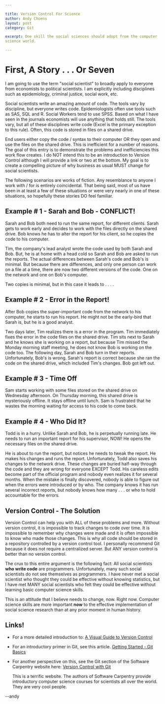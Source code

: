 ```yaml
---

title: Version Control For Science
author: Andy Choens
layout: post
category: Git

excerpt: One skill the social sciences should adopt from the computer
science world.

---
```


# First, A Story . . . Or Seven

I am going to use the term "social scientist" to broadly apply to
everyone from economists to political scientists. I am explicitly
including disciplines such as epidemiology, criminal justice, social
work, etc. 

Social scientists write an amazing amount of code. The tools vary by
discipline, but everyone writes code. Epidemiologists often use tools
such as SAS, SQL and R. Social Workers tend to use SPSS. Based on what
I have seen in the journals economists will use anything that holds
still. The tools vary, but all of these disciplines write code (Excel
is the primary exception to this rule). Often, this code is stored in
files on a shared drive.

End users either copy the code / syntax to their computer OR they open
and use the files on the shared drive. This is inefficient for a
number of reasons. The goal of this entry is to demonstrate the
problems and inefficiencies this work flow creates. I do NOT intend
this to be an introduction to Version Control although I will provide
a link or two at the bottom. My goal is to create a compelling picture
of why business as usual MUST change for social scientists.

The following scenarios are works of fiction. Any resemblance to
anyone I work with / for is entirely coincidental. That being said,
most of us have been in at least a few of these situations or were
very nearly in one of these situations, so hopefully these stories DO
feel familiar.

## Example # 1 - Sarah and Bob - CONFLICT!

Sarah and Bob both need to run the same report, for different
clients. Sarah gets to work early and decides to work with the files
directly on the shared drive. Bob knows he has to alter the report for
his client, so he copies the code to his computer.

Tim, the company's lead analyst wrote the code used by both Sarah and
Bob. But, he is at home with a head cold so Sarah and Bob are asked to
run the reports. The actual differences between Sarah's code and Bob's
is minimal. But because there are differences, and only one person can
work on a file at a time, there are now two different versions of the
code. One on the network and one on Bob's computer.

Two copies is minimal, but in this case it leads to . . . . 

## Example # 2 - Error in the Report!

After Bob copies the super-important code from the network to his
computer, he starts to run his report. He might not be the early-bird
that Sarah is, but he is a good analyst.

Two days later, Tim realizes there is a error in the program. Tim
immediately fixes the error in the code files on the shared
drive. Tim sits next to Sarah and he knows she is working on a report,
but because Tim missed the Monday morning staff meeting, he does not
know Bob is working on the code too. The following day, Sarah and Bob
turn in their reports. Unfortunately, Bob's is wrong. Sarah's report
is correct because she ran the code on the shared drive, which
included Tim's changes. Bob got left out. 

## Example # 3 - Time Off

Sam starts working with some files stored on the shared drive on
Wednesday afternoon. On Thursday morning, this shared drive is
mysteriously offline. It stays offline until lunch. Sam is frustrated
that he wastes the morning waiting for access to his code to come
back. 

## Example # 4 - Who Did It?

Todd is in a hurry. Unlike Sarah and Bob, he is perpetually running
late. He needs to run an important report for his supervisor, NOW!  He
opens the necessary files on the shared drive.

He is about to run the report, but notices he needs to tweak the
report. He makes his changes and runs the report. Unfortunately, Todd
also saves his changes to the network drive. These changes are buried
half-way through the code and they are wrong for everyone EXCEPT
Todd. His careless edits become part of the official program and
nobody even realizes it for several months. When the mistake is
finally discovered, nobody is able to figure out when the errors were
introduced or by who. The company knows it has run several incorrect
reports, but nobody knows how many . . . or who to hold accountable
for the errors. 

## Version Control - The Solution

Version Control can help you with ALL of these problems and
more. Without version control, it is impossible to track changes to
code over time. It is impossible to remember why changes were made and
it is often impossible to know who made those changes. This is why all
code should be stored in a repository controlled by a version control
tool. I personally recommend Git because it does not require a
centralized server. But ANY version control is better than no version
control.

The crux to this entire argument is the following fact: All social
scientists **who write code** are programmers. Unfortunately, many
such social scientists do not see themselves as programmers. I have
never met a social scientist who thought they could be effective without
knowing statistics, but I have met MANY social scientists who felt they could
be effective without learning basic computer science skills.

This is an attitude that I believe needs to change, now. Right
now. Computer science skills are more important **now** to the
effective implementation of social science research than at any prior
moment in human history.

## Links!

- For a more detailed introduction to:
  [A Visual Guide to Version Control](http://betterexplained.com/articles/a-visual-guide-to-version-control/)
- For an introductory primer in Git, see this
  article. [Getting Started - Git Basics](http://git-scm.com/book/en/Getting-Started-Git-Basics)
- For another perspective on this, see the Git section of the Software
  Carpentry website here:
  [Version Control with Git](http://www.software-carpentry.org/v5/novice/git/index.html)

    This is a terrific website. The authors of Software Carpentry
    provide introductory computer science courses for scientists all
    over the world. They are very cool people.


--andy

